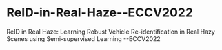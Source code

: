 # ReID-in-Real-Haze--ECCV2022
ReID in Real Haze: Learning Robust Vehicle Re-identification in Real Hazy Scenes using Semi-supervised Learning --ECCV2022
